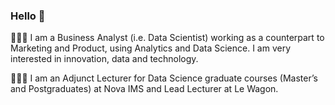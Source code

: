 ### Hello 👋

👨🏿‍💻 I am a Business Analyst (i.e. Data Scientist) working as a counterpart to Marketing and Product, using Analytics and Data Science. I am very interested in innovation, data and technology. 


👨🏿‍🏫 I am an Adjunct Lecturer for Data Science graduate courses (Master’s and Postgraduates) at Nova IMS and Lead Lecturer at Le Wagon.

